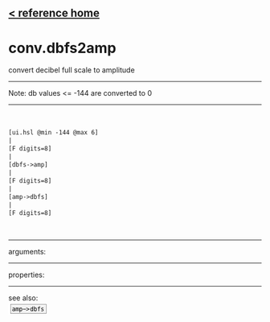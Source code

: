 [< reference home](index.html)
---

# conv.dbfs2amp


convert decibel full scale to amplitude

---

Note: db values &lt;= -144 are converted to 0
<br>


---


```


[ui.hsl @min -144 @max 6]
|
[F digits=8]
|
[dbfs->amp]
|
[F digits=8]
|
[amp->dbfs]
|
[F digits=8]

            
```

---
arguments:


---
properties:


---
see also:<br>
[![amp-&gt;dbfs](img/object_amp-&gt;dbfs.png)](amp->dbfs.html)
